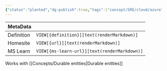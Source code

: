 ```yaml
---
{"status":"planted","dg-publish":true,"tags":["concept/SRE/cloud/azure"],"creation_date":"2024-05-07 17:34","definition":"Entity functions define operations for reading and updating small pieces of state, known as durable entities.","ms-learn-url":"https://learn.microsoft.com/en-us/azure/azure-functions/durable/durable-functions-entities","url":"undefined","aliases":null,"permalink":"/concepts/entity-functions/","dgPassFrontmatter":true}
---
```



| MetaData   |                                              |
| ---------- | -------------------------------------------- |
| Definition | `VIEW[{definition}][text(renderMarkdown)]`   |
| Homesite   | `VIEW[{url}][text(renderMarkdown)]`          |
| MS Learn   | `VIEW[{ms-learn-url}][text(renderMarkdown)]` |

Works with [[Concepts/Durable enitties\|Durable enitties]]
